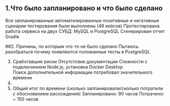 ## 1.Что было запланировано и что было сделано
Все запланированные автоматизированные позитивные и негативные сценарии тестирования были выполнены (48 кейсов)
Протестирована работа сервиса на двух СУБД: MySQL и PostgreSQL
Сгенерирован отчет Gradle

##2. Причины, по которым что-то не было сделано
   Пытаюсь разобраться почему появляются поломанные тесты в PostgreSQL

3. Сработавшие риски
   Отсутстсвие документации
   Сложности с подключением Node.js, установка Docker Desktop  
   Поиск дополнительной информации потребовал значительного времени
4. 
5. Общий итог по времени (сколько запланировали/сколько потратили с обоснованием расхождения)
   Запланировано: 90 часов
   Потрачено: ~ 150 часов